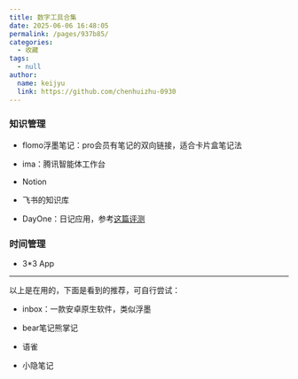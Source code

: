 ```yaml
---
title: 数字工具合集
date: 2025-06-06 16:48:05
permalink: /pages/937b85/
categories: 
  - 收藏
tags: 
  - null
author: 
  name: keijyu
  link: https://github.com/chenhuizhu-0930
---
```



### 知识管理

- flomo浮墨笔记：pro会员有笔记的双向链接，适合卡片盒笔记法

- ima：腾讯智能体工作台

- Notion

- 飞书的知识库

- DayOne：日记应用，参考[这篇评测](https://www.jianshu.com/p/e29ea873c27c)

### 时间管理

- 3*3 App

___

以上是在用的，下面是看到的推荐，可自行尝试：

- inbox：一款安卓原生软件，类似浮墨

- bear笔记熊掌记

- 语雀

- 小隐笔记
